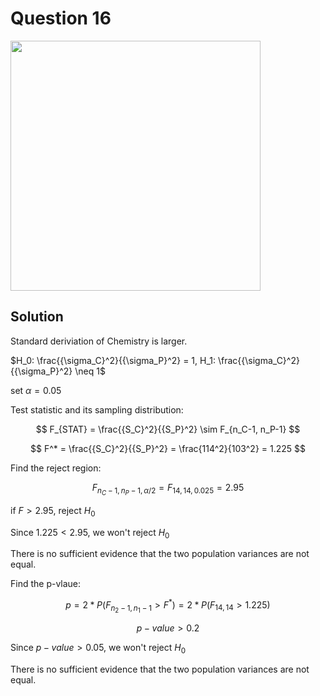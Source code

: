 # Question 16
<img src="https://github.com/user-attachments/assets/4096c509-82ee-45e8-9e24-334b2cd1cacb" width = "400"></img>

## Solution
Standard deriviation of Chemistry is larger.

$H_0: \frac{{\sigma_C}^2}{{\sigma_P}^2} = 1, H_1:  \frac{{\sigma_C}^2}{{\sigma_P}^2} \neq 1$

set $\alpha = 0.05$

Test statistic and its sampling distribution:

$$
F_{STAT} = \frac{{S_C}^2}{{S_P}^2} \sim F_{n_C-1, n_P-1}
$$

$$
F^* = \frac{{S_C}^2}{{S_P}^2} = \frac{114^2}{103^2} = 1.225
$$

Find the reject region:

$$
F_{n_C-1, n_P-1,\alpha/2} = F_{14, 14,0.025} = 2.95
$$

if $F>2.95$, reject $H_0$

Since $1.225<2.95$, we won't reject $H_0$

There is no sufficient evidence that the two population variances are not equal. 

Find the p-vlaue:

$$
p = 2 * P(F_{n_2-1, n_1-1}>F^*) = 2 * P(F_{14,14}>1.225)
$$

$$
p-value > 0.2
$$

Since $p-value > 0.05$, we won't reject $H_0$

There is no sufficient evidence that the two population variances are not equal. 
